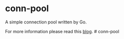 # conn-pool

A simple connection pool written by Go.

For more information please read this [blog](https://yusank.github.io/posts/conn-pool/). # conn-pool
